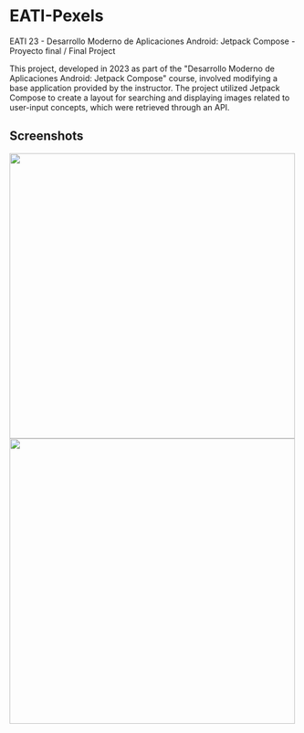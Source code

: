 # EATI-Pexels

EATI 23 - Desarrollo Moderno de Aplicaciones Android: Jetpack Compose - Proyecto final / Final Project

This project, developed in 2023 as part of the "Desarrollo Moderno de Aplicaciones Android: Jetpack Compose" course, involved modifying a base application provided by the instructor. The project utilized Jetpack Compose to create a layout for searching and displaying images related to user-input concepts, which were retrieved through an API.

## Screenshots
<img src="https://github.com/user-attachments/assets/5540e506-6391-41d2-a3d1-9d55ae789672" height="500px">
<img src="https://github.com/user-attachments/assets/1e81bf73-cf0f-46bd-af89-86f4a32a7b6e" height="500px">
